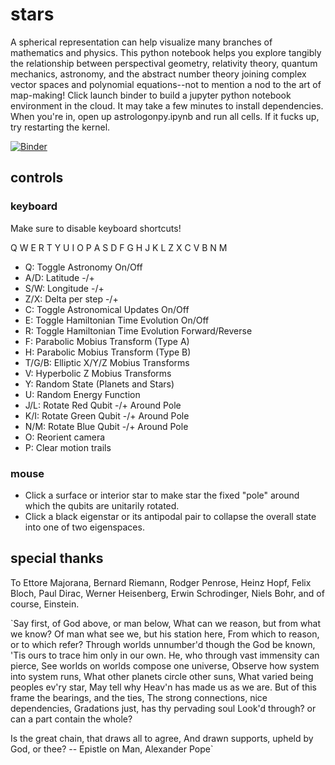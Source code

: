 # stars

A spherical representation can help visualize many branches of mathematics and physics. This python notebook helps you explore tangibly the relationship between perspectival geometry, relativity theory, quantum mechanics, astronomy, and the abstract number theory joining complex vector spaces and polynomial equations--not to mention a nod to the art of map-making! Click launch binder to build a jupyter python notebook environment in the cloud. It may take a few minutes to install dependencies. When you're in, open up astrologonpy.ipynb and run all cells. If it fucks up, try restarting the kernel. 

[![Binder](https://mybinder.org/badge.svg)](https://mybinder.org/v2/gh/heyredhat/stars/master)

## controls

### keyboard

Make sure to disable keyboard shortcuts!

Q W E R T Y U I O P
 A S D F G H J K L
  Z X C V B N M
  
- Q: Toggle Astronomy On/Off
- A/D: Latitude -/+
- S/W: Longitude -/+
- Z/X: Delta per step -/+
- C: Toggle Astronomical Updates On/Off
- E: Toggle Hamiltonian Time Evolution On/Off
- R: Toggle Hamiltonian Time Evolution Forward/Reverse
- F: Parabolic Mobius Transform (Type A)
- H: Parabolic Mobius Transform (Type B)
- T/G/B: Elliptic X/Y/Z Mobius Transforms
- V: Hyperbolic Z Mobius Transforms
- Y: Random State (Planets and Stars)
- U: Random Energy Function
- J/L: Rotate Red Qubit -/+ Around Pole
- K/I: Rotate Green Qubit -/+ Around Pole
- N/M: Rotate Blue Qubit -/+ Around Pole
- O: Reorient camera
- P: Clear motion trails

### mouse

- Click a surface or interior star to make star the fixed "pole" around which the qubits are unitarily rotated.
- Click a black eigenstar or its antipodal pair to collapse the overall state into one of two eigenspaces.

## special thanks

To Ettore Majorana, Bernard Riemann, Rodger Penrose, Heinz Hopf, Felix Bloch, Paul Dirac, Werner Heisenberg, Erwin Schrodinger, Niels Bohr, and of course, Einstein.

`Say first, of God above, or man below, 
What can we reason, but from what we know? 
Of man what see we, but his station here, 
From which to reason, or to which refer? 
Through worlds unnumber'd though the God be known, 
'Tis ours to trace him only in our own. 
He, who through vast immensity can pierce, 
See worlds on worlds compose one universe, 
Observe how system into system runs, 
What other planets circle other suns, 
What varied being peoples ev'ry star, 
May tell why Heav'n has made us as we are. 
But of this frame the bearings, and the ties, 
The strong connections, nice dependencies, 
Gradations just, has thy pervading soul 
Look'd through? or can a part contain the whole? 

Is the great chain, that draws all to agree, 
And drawn supports, upheld by God, or thee? 
-- Epistle on Man, Alexander Pope`
